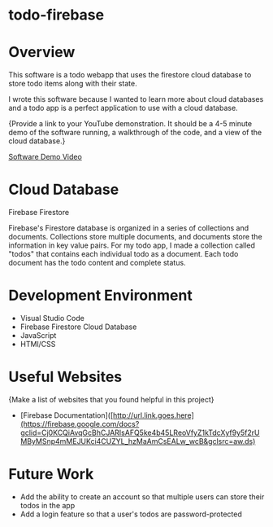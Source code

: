 # todo-firebase

# Overview

This software is a todo webapp that uses the firestore cloud database to store todo items along with their state. 

I wrote this software because I wanted to learn more about cloud databases and a todo app is a perfect application to use with a cloud database.

{Provide a link to your YouTube demonstration.  It should be a 4-5 minute demo of the software running, a walkthrough of the code, and a view of the cloud database.}

[Software Demo Video](http://youtube.link.goes.here)

# Cloud Database

Firebase Firestore

Firebase's Firestore database is organized in a series of collections and documents. Collections store multiple documents, and documents store the information in key value pairs. For my todo app, I made a collection called "todos" that contains each individual todo as a document. Each todo document has the todo content and complete status.

# Development Environment

* Visual Studio Code
* Firebase Firestore Cloud Database
* JavaScript
* HTMl/CSS

# Useful Websites

{Make a list of websites that you found helpful in this project}
* [Firebase Documentation]([http://url.link.goes.here](https://firebase.google.com/docs?gclid=Cj0KCQiAvqGcBhCJARIsAFQ5ke4b45LReoVfyZ1kTdcXyf9y5f2rUMByMSnp4mMEJUKci4CUZYL_hzMaAmCsEALw_wcB&gclsrc=aw.ds)

# Future Work
* Add the ability to create an account so that multiple users can store their todos in the app
* Add a login feature so that a user's todos are password-protected
